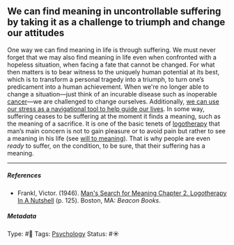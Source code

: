 ## We can find meaning in uncontrollable suffering by taking it as a challenge to triumph and change our attitudes

One way we can find meaning in life is through suffering. We must never forget that we may also find meaning in life even when confronted with a hopeless situation, when facing a fate that cannot be changed. For what then matters is to bear witness to the uniquely human potential at its best, which is to transform a personal tragedy into a triumph, to turn one’s predicament into a human achievement. When we're no longer able to change a situation—just think of an incurable disease such as inoperable [cancer]()—we are challenged to change ourselves. Additionally, [we can use our stress as a navigational tool to help guide our lives](We%20can%20use%20our%20stress%20as%20a%20navigational%20tool%20to%20help%20guide%20our%20lives.md). In some way, suffering ceases to be suffering at the moment it finds a meaning, such as the meaning of a sacrifice. It is one of the basic tenets of [logotherapy]() that man’s main concern is not to gain pleasure or to avoid pain but rather to see a meaning in his life (see [will to meaning](Will%20to%20meaning.md)). That is why people are even *ready* to suffer, on the condition, to be sure, that their suffering has a meaning.

---

##### References

* Frankl, Victor. (1946). [Man's Search for Meaning Chapter 2. Logotherapy In A Nutshell](Man's%20Search%20for%20Meaning%20Chapter%202.%20Logotherapy%20In%20A%20Nutshell.md) (p. 125). Boston, MA: *Beacon Books*. 

##### Metadata

Type: #🔴 
Tags: [Psychology](Psychology.md) 
Status: #☀️ 
